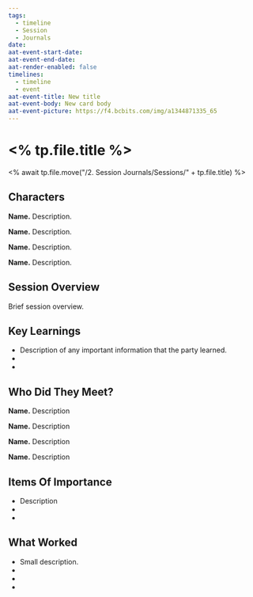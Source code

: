 ```yaml
---
tags:
  - timeline
  - Session
  - Journals
date: 
aat-event-start-date: 
aat-event-end-date: 
aat-render-enabled: false
timelines:
  - timeline
  - event
aat-event-title: New title
aat-event-body: New card body
aat-event-picture: https://f4.bcbits.com/img/a1344871335_65
---
```

# <% tp.file.title %>
<% await tp.file.move("/2. Session Journals/Sessions/" + tp.file.title) %>
## Characters 
 
**Name.** Description. 
 
**Name.** Description. 
 
**Name.** Description. 
 
**Name.** Description. 
 
## Session Overview 
 
Brief session overview.

## Key Learnings

- Description of any important information that the party learned.
- 
- 
 
## Who Did They Meet?
 
**Name.** Description 
 
**Name.** Description 
 
**Name.** Description 
 
**Name.** Description 
 
## Items Of Importance
 
- Description
- 
- 

## What Worked 
 
- Small description.
- 
- 
- 
